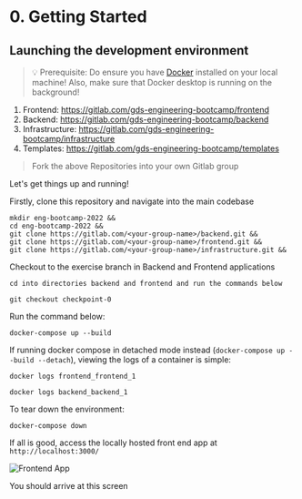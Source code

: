 # 0. Getting Started

## Launching the development environment

> 💡 Prerequisite: Do ensure you have [Docker](https://www.docker.com/get-started) installed on your local machine! Also, make sure that Docker desktop is running on the background!

1. Frontend: https://gitlab.com/gds-engineering-bootcamp/frontend
2. Backend: https://gitlab.com/gds-engineering-bootcamp/backend
3. Infrastructure: https://gitlab.com/gds-engineering-bootcamp/infrastructure
4. Templates: https://gitlab.com/gds-engineering-bootcamp/templates

> Fork the above Repositories into your own Gitlab group

Let's get things up and running!

Firstly, clone this repository and navigate into the main codebase

```console
mkdir eng-bootcamp-2022 &&
cd eng-bootcamp-2022 &&
git clone https://gitlab.com/<your-group-name>/backend.git &&
git clone https://gitlab.com/<your-group-name>/frontend.git &&
git clone https://gitlab.com/<your-group-name>/infrastructure.git &&
```

Checkout to the exercise branch in Backend and Frontend applications

```console
cd into directories backend and frontend and run the commands below
```

```console
git checkout checkpoint-0
```

Run the command below:

```console
docker-compose up --build
```

If running docker compose in detached mode instead (`docker-compose up --build --detach`), viewing the logs of a container is simple:

```console
docker logs frontend_frontend_1
```

```console
docker logs backend_backend_1
```

To tear down the environment:

```console
docker-compose down
```

If all is good, access the locally hosted front end app at `http://localhost:3000/`


![Frontend App](https://user-images.githubusercontent.com/43963814/134466840-341293c3-c0cd-4edd-b64d-e6564ab20199.png "Frontend App")

You should arrive at this screen